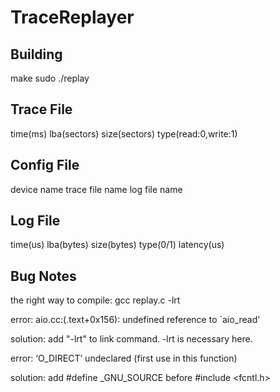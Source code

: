 # TraceReplayer

## Building
make
sudo ./replay

## Trace File 
time(ms) lba(sectors) size(sectors) type(read:0,write:1)

## Config File
device name
trace file name
log file name

## Log File
time(us) lba(bytes) size(bytes) type(0/1) latency(us)

## Bug Notes
the right way to compile: gcc replay.c -lrt

error:	  aio.cc:(.text+0x156): undefined reference to `aio_read'

solution: add "-lrt" to link command. -lrt is necessary here. 

error:	  ‘O_DIRECT’ undeclared (first use in this function)

solution: add #define _GNU_SOURCE before #include <fcntl.h>
